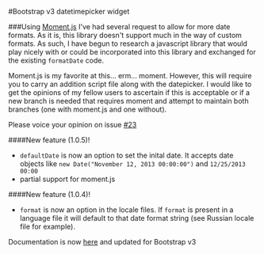#Bootstrap v3 datetimepicker widget

###Using [Moment.js](https://github.com/moment/moment)
I've had several request to allow for more date formats. As it is, this library doesn't support much in the way of custom formats. As such, I have begun to research a javascript library that would play nicely with or could be incorporated into this library and exchanged for the existing `formatDate` code. 

Moment.js is my favorite at this... erm... moment. However, this will require you to carry an addition script file along with the datepicker.
I would like to get the opinions of my fellow users to ascertain if this is acceptable or if a new branch is needed that requires moment and attempt to maintain both branches (one with moment.js and one without).

Please voice your opinion on issue [#23](https://github.com/Eonasdan/bootstrap-datetimepicker/issues/23)


####New feature (1.0.5)!
* `defaultDate` is now an option to set the inital date. It accepts date objects like `new Date("November 12, 2013 00:00:00")` and `12/25/2013 00:00`
* partial support for moment.js

####New feature (1.0.4)!
* `format` is now an option in the locale files. If `format` is present in a language file it will default to that date format string (see Russian locale file for example). 

Documentation is now [here](http://eonasdan.github.io/bootstrap-datetimepicker/) and updated for Bootstrap v3
